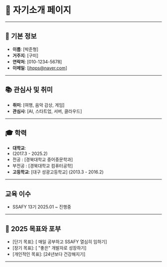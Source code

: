 # 🌟 자기소개 페이지

---

## 📌 기본 정보
- **이름**: [박준형]
- **거주지**: [구미]
- **연락처**: [010-1234-5678]
- **이메일**: [jhpps@naver.com]

---

## 📚 관심사 및 취미
- **취미**: [여행, 음악 감상, 게임]
- **관심사**: [AI, 스타트업, 서버, 클라우드]

---

## 🎓 학력
- **대학교**:
- (2017.3 - 2025.2)
- 전공 : [경북대학교 중어중문학과]
- 부전공 : [경북대학교 컴퓨터공학]
- **고등학교**: [대구 성광고등학교] (2013.3 - 2016.2)

---
## 교육 이수
- SSAFY 13기 2025.01 ~ 진행중
---

## 🎯 2025 목표와 포부
- [단기 목표]: [ 매일 공부하고 SSAFY 열심히 임하기]
- [장기 목표]: [ "좋은" 개발자로 성장하기]
- [개인적인 목표]: [24년보다 건강해지기]

---
